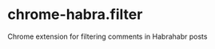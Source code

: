chrome-habra.filter
===================

Chrome extension for filtering comments in Habrahabr posts
